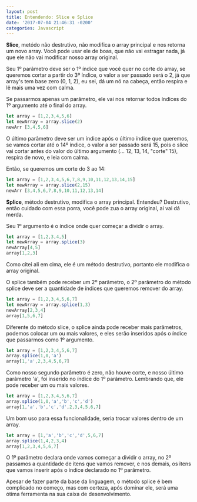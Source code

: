 ```yaml
---
layout: post
title: Entendendo: Slice e Splice
date: '2017-07-04 21:46:31 -0200'
categories: Javascript
---
```


**Slice**, metódo não destrutivo, não modifica o array principal e nos retorna um novo array.
Você pode usar ele de boas, que não vai estragar nada,
já que ele não vai modificar nosso array original.

Seu 1º parâmetro deve ser o 1º índice que você quer no corte do array,
se queremos cortar a partir do 3º índice, o valor a ser passado será o 2,
já que array's tem base zero (0, 1, 2),
eu sei, dá um nó na cabeça, então respira e lê mais uma vez com calma.

Se passarmos apenas um parâmetro,
ele vai nos retornar todos índices do 1º argumento até o final do array.

~~~javascript
let array = [1,2,3,4,5,6]
let newArray = array.slice(2)
newArr [3,4,5,6]
~~~

O último parâmetro deve ser um índice após o último índice que queremos,
se vamos cortar até o 14º índice, o valor a ser passado será 15,
pois o slice vai cortar antes do valor do último argumento (... 12, 13, 14, "corte" 15),
respira de novo, e leia com calma.

Então, se queremos um corte do 3 ao 14:

~~~javascript
let array = [1,2,3,4,5,6,7,8,9,10,11,12,13,14,15]
let newArray = array.slice(2,15)
newArr [3,4,5,6,7,8,9,10,11,12,13,14]
~~~

**Splice**, método destrutivo, modifica o array principal.
Entendeu? Destrutivo, então cuidado com essa porra,
você pode zua o array original, ai vai dá merda.

Seu 1º argumento é o índice onde quer começar a dividir o array.

~~~javascript
let array = [1,2,3,4,5]
let newArray = array.splice(3)
newArray[4,5]
array[1,2,3]
~~~

Como citei ali em cima, ele é um método destrutivo,
portanto ele modifica o array original.

O splice também pode receber um 2º parâmetro,
o 2º parâmetro do método splice deve ser a quantidade de índices que queremos remover do array.

~~~javascript
let array = [1,2,3,4,5,6,7]
let newArray = array.splice(1,3)
newArray[2,3,4]
array[1,5,6,7]
~~~

Diferente do método slice, o splice ainda pode receber mais parâmetros,
podemos colocar um ou mais valores,
e eles serão inseridos após o índice que passarmos como 1º argumento.

~~~javascript
let array = [1,2,3,4,5,6,7]
array.splice(1,0,'a')
array[1,'a',2,3,4,5,6,7]
~~~

Como nosso segundo parâmetro é zero, não houve corte,
e nosso último parâmetro 'a', foi inserido no índice do 1º parâmetro.
Lembrando que, ele pode receber um ou mais valores.

~~~javascript
let array = [1,2,3,4,5,6,7]
array.splice(1,0,'a','b','c','d')
array[1,'a','b','c','d',2,3,4,5,6,7]
~~~

Um bom uso para essa funcionalidade, seria trocar valores dentro de um array.

~~~javascript
let array = [1,'a','b','c','d',5,6,7]
array.splice(1,4,2,3,4)
array[1,2,3,4,5,6,7]
~~~

O 1º parâmetro declara onde vamos começar a dividir o array,
no 2º passamos a quantidade de itens que vamos remover,
e nos demais, os itens que vamos inserir após o índice declarado no 1º parâmetro.

Apesar de fazer parte da base da linguagem,
o método splice é bem complicado no começo,
mas com certeza, após dominar ele, será uma ótima ferramenta na sua caixa de desenvolvimento.
